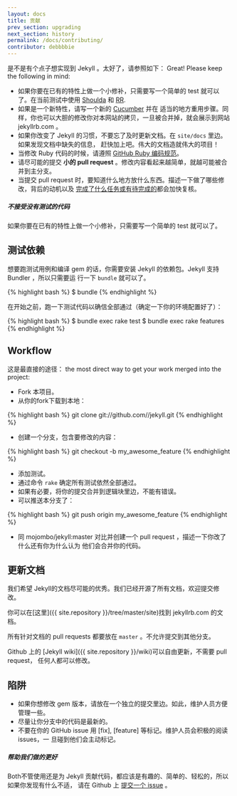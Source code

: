 ```yaml
---
layout: docs
title: 贡献
prev_section: upgrading
next_section: history
permalink: /docs/contributing/
contributor: debbbbie
---
```


是不是有个点子想实现到 Jekyll 。太好了，请参照如下： Great! Please keep the
following in mind:

* 如果你要在已有的特性上做一个小修补，只需要写一个简单的 test 就可以了。在当前测试中使用
  [Shoulda](http://github.com/thoughtbot/shoulda/tree/master) 和
  [RR](http://github.com/btakita/rr/tree/master).
* 如果是一个新特性，请写一个新的 [Cucumber](https://github.com/cucumber/cucumber/) 并在
  适当的地方重用步骤。同样，你也可以大胆的修改你对本网站的拷贝，一旦被合并掉，就会展示到网站 jekyllrb.com 。
* 如果你改变了 Jekyll 的习惯，不要忘了及时更新文档。在 `site/docs` 里边。如果发现文档中缺失的信息，
  赶快加上吧。伟大的文档造就伟大的项目！
* 当修改 Ruby 代码的时候，请遵照 [GitHub Ruby 编码规范](https://github.com/styleguide/ruby)。
* 请尽可能的提交 **小的 pull request** 。修改内容看起来越简单，就越可能被合并到主分支。
* 当提交 pull request 时，要知道什么地方放什么东西。描述一下做了哪些修改，背后的动机以及
  [完成了什么任务或有待完成的](http://git.io/gfm-tasks)都会加快复核。

<div class="note warning">
  <h5>不接受没有测试的代码</h5>
  <p>
    如果你要在已有的特性上做一个小修补，只需要写一个简单的 test 就可以了。
  </p>
</div>

测试依赖
-----------------

想要跑测试用例和编译 gem 的话，你需要安装 Jekyll 的依赖包。Jekyll 支持 Bundler ，所以只需要运
行一下 `bundle` 就可以了。

{% highlight bash %}
$ bundle
{% endhighlight %}

 在开始之前，跑一下测试代码以确信全部通过（确定一下你的环境配置好了）：

{% highlight bash %}
$ bundle exec rake test
$ bundle exec rake features
{% endhighlight %}

Workflow
--------

这是最直接的途径： the most direct way to get your work merged into the project:

* Fork 本项目。
* 从你的fork下载到本地：

{% highlight bash %}
git clone git://github.com/<username>/jekyll.git
{% endhighlight %}

* 创建一个分支，包含要修改的内容：

{% highlight bash %}
git checkout -b my_awesome_feature
{% endhighlight %}


* 添加测试。
* 通过命令 `rake` 确定所有测试依然全部通过。
* 如果有必要，将你的提交合并到逻辑块里边，不能有错误。
* 可以推送本分支了：

{% highlight bash %}
git push origin my_awesome_feature
{% endhighlight %}

* 同 mojombo/jekyll:master 对比并创建一个 pull request ，描述一下你改了什么还有你为什么认为
  他们会合并你的代码。

更新文档
----------------------

我们希望 Jekyll的文档尽可能的优秀。我们已经开源了所有文档，欢迎提交修改。

你可以在[这里]({{ site.repository }}/tree/master/site)找到 jekyllrb.com 的文档。

所有针对文档的 pull requests 都要放在 `master` 。不允许提交到其他分支。

Github 上的 [Jekyll wiki]({{ site.repository }}/wiki)可以自由更新，不需要 pull request，
任何人都可以修改。

陷阱
-------

* 如果你想修改 gem 版本，请放在一个独立的提交里边。如此，维护人员方便管理一些。 
* 尽量让你分支中的代码是最新的。
* 不要在你的 GitHub issue 用 [fix], [feature] 等标记。维护人员会积极的阅读 issues，一 旦碰到他们会主动标记。



<div class="note">
  <h5>帮助我们做的更好</h5>
  <p>
    Both不管使用还是为 Jekyll 贡献代码，都应该是有趣的、简单的、轻松的，所以如果你发现有什么不适，
    请在 Github 上 <a href="{{ site.repository }}/issues/new">提交一个 issue</a> 。
  </p>
</div>
